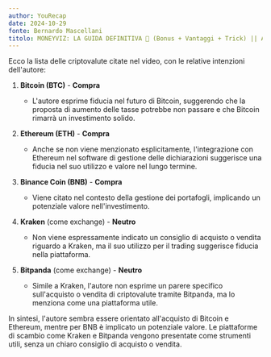 ```yaml
---
author: YouRecap
date: 2024-10-29
fonte: Bernardo Mascellani
titolo: MONEYVIZ: LA GUIDA DEFINITIVA 💸 (Bonus + Vantaggi + Trick) || Aggiornata 2024
---
```


Ecco la lista delle criptovalute citate nel video, con le relative intenzioni dell'autore:

1. **Bitcoin (BTC)** - **Compra**
   - L'autore esprime fiducia nel futuro di Bitcoin, suggerendo che la proposta di aumento delle tasse potrebbe non passare e che Bitcoin rimarrà un investimento solido.

2. **Ethereum (ETH)** - **Compra**
   - Anche se non viene menzionato esplicitamente, l'integrazione con Ethereum nel software di gestione delle dichiarazioni suggerisce una fiducia nel suo utilizzo e valore nel lungo termine.

3. **Binance Coin (BNB)** - **Compra**
   - Viene citato nel contesto della gestione dei portafogli, implicando un potenziale valore nell'investimento.

4. **Kraken** (come exchange) - **Neutro**
   - Non viene espressamente indicato un consiglio di acquisto o vendita riguardo a Kraken, ma il suo utilizzo per il trading suggerisce fiducia nella piattaforma.

5. **Bitpanda** (come exchange) - **Neutro**
   - Simile a Kraken, l'autore non esprime un parere specifico sull'acquisto o vendita di criptovalute tramite Bitpanda, ma lo menziona come una piattaforma utile.

In sintesi, l'autore sembra essere orientato all'acquisto di Bitcoin e Ethereum, mentre per BNB è implicato un potenziale valore. Le piattaforme di scambio come Kraken e Bitpanda vengono presentate come strumenti utili, senza un chiaro consiglio di acquisto o vendita.
